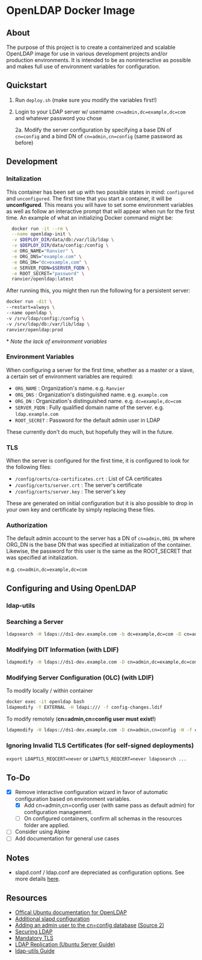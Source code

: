 
# OpenLDAP Docker Image

## About

The purpose of this project is to create a containerized and scalable OpenLDAP image for use in various
development projects and/or production environments. It is intended to be as noninteractive as possible
and makes full use of environment variables for configuration.

## Quickstart

1. Run `deploy.sh` (make sure you modify the variables first!)

2. Login to your LDAP server w/ username `cn=admin,dc=example,dc=com` and whatever password you chose

    2a. Modify the server configuration by specifying a base DN of `cn=config` and a bind DN of `cn=admin,cn=config` (same password as before)

## Development

### Initalization

This container has been set up with two possible states in mind: `configured` and `unconfigured`. The first time that you start a container, it will be **unconfigured**. This means you will have to set some environment variables as well as follow an interactive prompt that will appear when run for the first time. An example of what an initializing Docker command might be:

```bash
  docker run -it --rm \
  --name openldap-init \
  -v $DEPLOY_DIR/data/db:/var/lib/ldap \
  -v $DEPLOY_DIR/data/config:/config \
  -e ORG_NAME="Ranvier" \
  -e ORG_DNS="example.com" \
  -e ORG_DN="dc=example,com" \
  -e SERVER_FQDN=$SERVER_FQDN \
  -e ROOT_SECRET="password" \
  ranvier/openldap:latest
```

After running this, you might then run the following for a persistent server:

```bash
docker run -dit \
--restart=always \
--name openldap \
-v /srv/ldap/config:/config \
-v /srv/ldap/db:/var/lib/ldap \
ranvier/openldap:prod
```

\* *Note the lack of environment variables*

### Environment Variables

When configuring a server for the first time, whether as a master or a slave, a certain set of environment variables are required:

- `ORG_NAME`    : Organization's name. e.g. `Ranvier`
- `ORG_DNS`     : Organization's distinguished name. e.g. `example.com`
- `ORG_DN`      : Organization's distinguished name. e.g. `dc=example,dc=com`
- `SERVER_FQDN` : Fully qualified domain name of the server. e.g. `ldap.example.com`
- `ROOT_SECRET` : Password for the default admin user in LDAP

These currently don't do much, but hopefully they will in the future.

### TLS

When the server is configured for the first time, it is configured to look for the following files:

- `/config/certs/ca-certificates.crt` : List of CA certificates
- `/config/certs/server.crt`          : The server's certificate
- `/config/certs/server.key`          : The server's key

These are generated on initial configuration but it is also possible to drop in your own key and certificate by simply replacing these files.

### Authorization

The default admin account to the server has a DN of `cn=admin,ORG_DN` where ORG_DN is the base DN that was specified at initialization of the container. Likewise, the password for this user is the same as the ROOT_SECRET that was specified at initalization.

e.g. `cn=admin,dc=example,dc=com`

## Configuring and Using OpenLDAP

### ldap-utils

### Searching a Server

```bash
ldapsearch -H ldaps://ds1-dev.example.com -b dc=example,dc=com -D cn=admin,dc=example,dc=com -W <filter> <attrs>
```

### Modifying DIT Information (with LDIF)

```bash
ldapmodify -H ldaps://ds1-dev.example.com -D cn=admin,dc=example,dc=com -W -f dit-changes.ldif
```

### Modifying Server Configuration (OLC) (with LDIF)

To modify locally / within container

```bash
docker exec -it openldap bash
ldapmodify -Y EXTERNAL -H ldapi:/// -f config-changes.ldif
```

To modify remotely (**cn=admin,cn=config user must exist!**)

```bash
ldapmodify -H ldaps://ds1-dev.example.com -D cn=admin,cn=config -W -f config-changes.ldif
```

### Ignoring Invalid TLS Certificates (for self-signed deployments)

`export LDAPTLS_REQCERT=never` or `LDAPTLS_REQCERT=never ldapsearch ...`

## To-Do

- [x] Remove interactive configuration wizard in favor of automatic configuration based on environment variables.
  - [x] Add cn=admin,cn=config user (with same pass as default admin) for configuration management.
  - [ ] On configured containers, confirm all schemas in the resources folder are applied.
- [ ] Consider using Alpine
- [ ] Add documentation for general use cases

## Notes

- slapd.conf / ldap.conf are depreciated as configuration options. See more details [here](https://www.zytrax.com/books/ldap/ch6/slapd-config.html).

## Resources

- [Offical Ubuntu documentation for OpenLDAP](https://help.ubuntu.com/lts/serverguide/openldap-server.html)
- [Additional slapd configuration](https://www.zytrax.com/books/ldap/ch6/slapd-config.html)
- [Adding an admin user to the cn=config database](https://gos.si/blog/installing-openldap-on-debian-squeeze-with-olc/) [(Source 2)](https://www.zytrax.com/books/ldap/ch6/slapd-config.html)
- [Securing LDAP](https://www.zytrax.com/books/ldap/ch5/step2.html#step2)
- [Mandatory TLS](https://serverfault.com/questions/459718/configure-openldap-with-tls-required)
- [LDAP Replication (Ubuntu Server Guide)](https://ubuntu.com/server/docs/service-ldap-replication)
- [ldap-utils Guide](https://www.digitalocean.com/community/tutorials/how-to-configure-openldap-and-perform-administrative-ldap-tasks)
